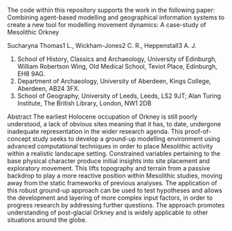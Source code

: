 The code within this repository supports the work in the following paper:
Combining agent-based modelling and geographical information systems to create a new tool for modelling movement dynamics: A case-study of Mesolithic Orkney

Sucharyna Thomas1 L., Wickham-Jones2 C. R., Heppenstall3 A. J.

1. School of History, Classics and Archaeology, University of Edinburgh, William Robertson Wing, Old Medical School, Teviot Place, Edinburgh, EH8 9AG.
2. Department of Archaeology, University of Aberdeen, Kings College, Aberdeen, AB24 3FX.
3. School of Geography, University of Leeds, Leeds, LS2 9JT; Alan Turing Institute, The British Library, London, NW1 2DB
 
Abstract
The earliest Holocene occupation of Orkney is still poorly understood, a lack of obvious sites meaning that it has, to date, undergone inadequate representation in the wider research agenda. This proof-of-concept study seeks to develop a ground-up modelling environment using advanced computational techniques in order to place Mesolithic activity within a realistic landscape setting. Constrained variables pertaining to the base physical character produce initial insights into site placement and exploratory movement. This lifts topography and terrain from a passive backdrop to play a more reactive position within Mesolithic studies, moving away from the static frameworks of previous analyses. The application of this robust ground-up approach can be used to test hypotheses and allows the development and layering of more complex input factors, in order to progress research by addressing further questions. The approach promotes understanding of post-glacial Orkney and is widely applicable to other situations around the globe.
